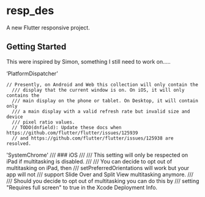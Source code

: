 # resp_des

A new Flutter responsive project.

## Getting Started

This were inspired by Simon, something I still need to work on.....

‘PlatformDispatcher’ 

    // Presently, on Android and Web this collection will only contain the
      /// display that the current window is on. On iOS, it will only contains the
      /// main display on the phone or tablet. On Desktop, it will contain only
      /// a main display with a valid refresh rate but invalid size and device
      /// pixel ratio values.
      // TODO(dnfield): Update these docs when https://github.com/flutter/flutter/issues/125939
      // and https://github.com/flutter/flutter/issues/125938 are resolved.

'SystemChrome'
  /// ### iOS
  ///
  /// This setting will only be respected on iPad if multitasking is disabled.
  ///
  /// You can decide to opt out of multitasking on iPad, then
  /// setPreferredOrientations will work but your app will not
  /// support Slide Over and Split View multitasking anymore.
  ///
  /// Should you decide to opt out of multitasking you can do this by
  /// setting "Requires full screen" to true in the Xcode Deployment Info.


